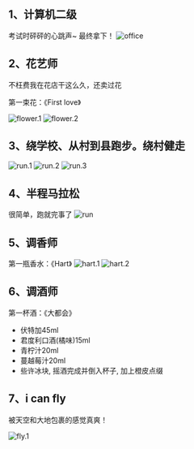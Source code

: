 
## 1、计算机二级
考试时砰砰的心跳声~  最终拿下！
![office](../../assets/office.png)

## 2、花艺师
不枉费我在花店干这么久，还卖过花

第一束花：《First love》

![flower.1](../../assets/flower.1.jpg)
![flower.2](../../assets/flower.2.jpg)

## 3、绕学校、从村到县跑步。绕村健走
![run.1](../../assets/run.1.jpg)
![run.2](../../assets/run.2.jpg)
![run.3](../../assets/run.3.jpg)

## 4、半程马拉松
很简单，跑就完事了
![run](../../assets/run.4.jpg)

## 5、调香师
第一瓶香水：《Hart》
![hart.1](../../assets/hart.1.jpg)
![hart.2](../../assets/hart.base.jpg)

## 6、调酒师
第一杯酒：《大都会》

- 伏特加45ml
- 君度利口酒(橘味)15ml
- 青柠汁20ml
- 蔓越莓汁20ml
- 些许冰块, 摇酒完成并倒入杯子, 加上橙皮点缀

## 7、i can fly
被天空和大地包裹的感觉真爽！

![fly.1](../../assets/fly.1.jpg)


